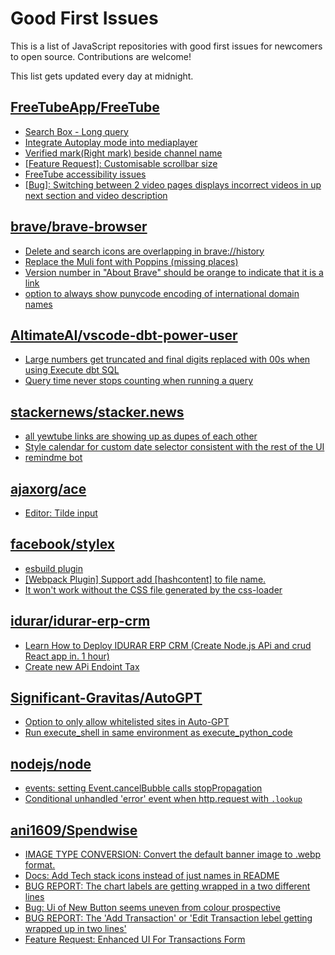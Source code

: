 # Good First Issues

This is a list of JavaScript repositories with good first issues for newcomers to open source. Contributions are welcome!

This list gets updated every day at midnight.

## [FreeTubeApp/FreeTube](https://github.com/FreeTubeApp/FreeTube)

- [Search Box - Long query](https://github.com/FreeTubeApp/FreeTube/issues/940)
- [Integrate Autoplay mode into mediaplayer](https://github.com/FreeTubeApp/FreeTube/issues/1181)
- [Verified mark(Right mark) beside channel name](https://github.com/FreeTubeApp/FreeTube/issues/944)
- [[Feature Request]: Customisable scrollbar size](https://github.com/FreeTubeApp/FreeTube/issues/3057)
- [FreeTube accessibility issues](https://github.com/FreeTubeApp/FreeTube/issues/693)
- [[Bug]: Switching between 2 video pages displays incorrect videos in up next section and video description](https://github.com/FreeTubeApp/FreeTube/issues/2261)

## [brave/brave-browser](https://github.com/brave/brave-browser)

- [Delete and search icons are overlapping in brave://history](https://github.com/brave/brave-browser/issues/32399)
- [Replace the Muli font with Poppins (missing places)](https://github.com/brave/brave-browser/issues/27081)
- [Version number in "About Brave" should be orange to indicate that it is a link](https://github.com/brave/brave-browser/issues/26040)
- [option to always show punycode encoding of international domain names](https://github.com/brave/brave-browser/issues/17232)

## [AltimateAI/vscode-dbt-power-user](https://github.com/AltimateAI/vscode-dbt-power-user)

- [Large numbers get truncated and final digits replaced with 00s when using Execute dbt SQL](https://github.com/AltimateAI/vscode-dbt-power-user/issues/583)
- [Query time never stops counting when running a query](https://github.com/AltimateAI/vscode-dbt-power-user/issues/390)

## [stackernews/stacker.news](https://github.com/stackernews/stacker.news)

- [all yewtube links are showing up as dupes of each other](https://github.com/stackernews/stacker.news/issues/642)
- [Style calendar for custom date selector consistent with the rest of the UI](https://github.com/stackernews/stacker.news/issues/624)
- [remindme bot](https://github.com/stackernews/stacker.news/issues/510)

## [ajaxorg/ace](https://github.com/ajaxorg/ace)

- [Editor: Tilde input](https://github.com/ajaxorg/ace/issues/4999)

## [facebook/stylex](https://github.com/facebook/stylex)

- [esbuild plugin](https://github.com/facebook/stylex/issues/83)
- [[Webpack Plugin] Support add [hashcontent] to file name.](https://github.com/facebook/stylex/issues/105)
- [It won't work without the CSS file generated by the css-loader](https://github.com/facebook/stylex/issues/109)

## [idurar/idurar-erp-crm](https://github.com/idurar/idurar-erp-crm)

- [Learn How to Deploy IDURAR ERP CRM (Create Node.js APi and crud React app in. 1 hour)](https://github.com/idurar/idurar-erp-crm/issues/713)
- [Create new APi Endoint Tax](https://github.com/idurar/idurar-erp-crm/issues/544)

## [Significant-Gravitas/AutoGPT](https://github.com/Significant-Gravitas/AutoGPT)

- [Option to only allow whitelisted sites in Auto-GPT](https://github.com/Significant-Gravitas/AutoGPT/issues/5289)
- [Run execute_shell in same environment as execute_python_code](https://github.com/Significant-Gravitas/AutoGPT/issues/1299)

## [nodejs/node](https://github.com/nodejs/node)

- [events: setting Event.cancelBubble calls stopPropagation](https://github.com/nodejs/node/issues/50401)
- [Conditional unhandled 'error' event when http.request with `.lookup`](https://github.com/nodejs/node/issues/48771)

## [ani1609/Spendwise](https://github.com/ani1609/Spendwise)

- [IMAGE TYPE CONVERSION: Convert the default banner image to .webp format.](https://github.com/ani1609/Spendwise/issues/170)
- [Docs: Add Tech stack icons instead of just names in README](https://github.com/ani1609/Spendwise/issues/156)
- [BUG REPORT: The chart labels are getting wrapped in a two different lines](https://github.com/ani1609/Spendwise/issues/148)
- [Bug: Ui of New Button seems uneven from colour prospective](https://github.com/ani1609/Spendwise/issues/154)
- [BUG REPORT: The 'Add Transaction' or 'Edit Transaction lebel getting wrapped up in two lines'](https://github.com/ani1609/Spendwise/issues/131)
- [Feature Request: Enhanced UI For Transactions Form](https://github.com/ani1609/Spendwise/issues/85)


